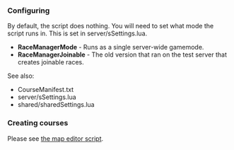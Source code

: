 ### Configuring

By default, the script does nothing. You will need to set what mode the script runs in. This is set in server/sSettings.lua.

* **RaceManagerMode** - Runs as a single server-wide gamemode.
* **RaceManagerJoinable** - The old version that ran on the test server that creates joinable races.

See also:

* CourseManifest.txt
* server/sSettings.lua
* shared/sharedSettings.lua

### Creating courses

Please see [the map editor script](https://github.com/dreadmullet/JC2-MP-MapEditor).
